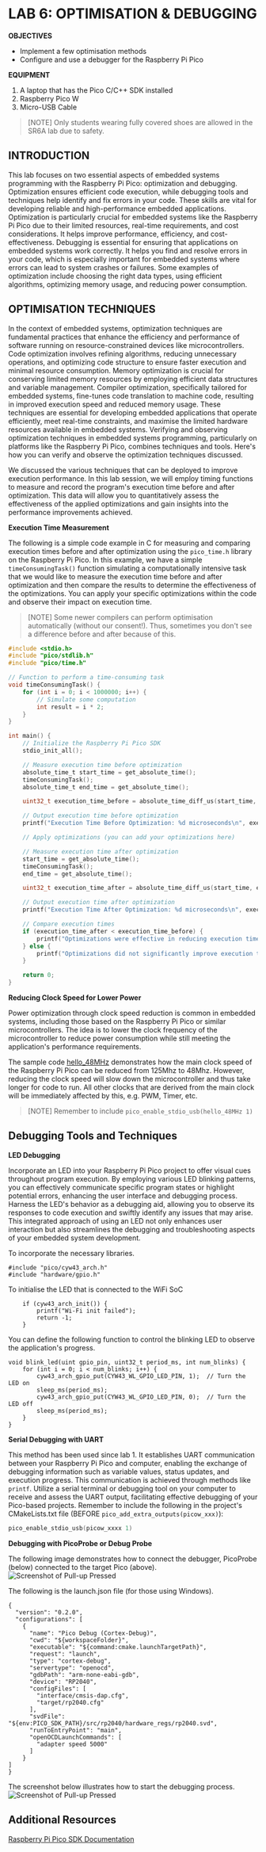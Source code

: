 # LAB 6: OPTIMISATION & DEBUGGING

**OBJECTIVES**
-	Implement a few optimisation methods
-	Configure and use a debugger for the Raspberry Pi Pico


**EQUIPMENT** 
1.	A laptop that has the Pico C/C++ SDK installed
2.	Raspberry Pico W
3.	Micro-USB Cable

> [NOTE]
> Only students wearing fully covered shoes are allowed in the SR6A lab due to safety.

## **INTRODUCTION** 

This lab focuses on two essential aspects of embedded systems programming with the Raspberry Pi Pico: optimization and debugging. Optimization ensures efficient code execution, while debugging tools and techniques help identify and fix errors in your code. These skills are vital for developing reliable and high-performance embedded applications. Optimization is particularly crucial for embedded systems like the Raspberry Pi Pico due to their limited resources, real-time requirements, and cost considerations. It helps improve performance, efficiency, and cost-effectiveness. Debugging is essential for ensuring that applications on embedded systems work correctly. It helps you find and resolve errors in your code, which is especially important for embedded systems where errors can lead to system crashes or failures. Some examples of optimization include choosing the right data types, using efficient algorithms, optimizing memory usage, and reducing power consumption.

## **OPTIMISATION TECHNIQUES**

In the context of embedded systems, optimization techniques are fundamental practices that enhance the efficiency and performance of software running on resource-constrained devices like microcontrollers. Code optimization involves refining algorithms, reducing unnecessary operations, and optimizing code structure to ensure faster execution and minimal resource consumption. Memory optimization is crucial for conserving limited memory resources by employing efficient data structures and variable management. Compiler optimization, specifically tailored for embedded systems, fine-tunes code translation to machine code, resulting in improved execution speed and reduced memory usage. These techniques are essential for developing embedded applications that operate efficiently, meet real-time constraints, and maximise the limited hardware resources available in embedded systems. Verifying and observing optimization techniques in embedded systems programming, particularly on platforms like the Raspberry Pi Pico, combines techniques and tools. Here's how you can verify and observe the optimization techniques discussed. 

We discussed the various techniques that can be deployed to improve execution performance. In this lab session, we will employ timing functions to measure and record the program's execution time before and after optimization. This data will allow you to quantitatively assess the effectiveness of the applied optimizations and gain insights into the performance improvements achieved.

**Execution Time Measurement**

The following is a simple code example in C for measuring and comparing execution times before and after optimization using the `pico_time.h` library on the Raspberry Pi Pico. In this example, we have a simple `timeConsumingTask()` function simulating a computationally intensive task that we would like to measure the execution time before and after optimization and then compare the results to determine the effectiveness of the optimizations. You can apply your specific optimizations within the code and observe their impact on execution time.

> [NOTE]
> Some newer compilers can perform optimisation automatically (without our consent!). Thus, sometimes you don't see a difference before and after because of this.

```c
#include <stdio.h>
#include "pico/stdlib.h"
#include "pico/time.h"

// Function to perform a time-consuming task
void timeConsumingTask() {
    for (int i = 0; i < 1000000; i++) {
        // Simulate some computation
        int result = i * 2;
    }
}

int main() {
    // Initialize the Raspberry Pi Pico SDK
    stdio_init_all();

    // Measure execution time before optimization
    absolute_time_t start_time = get_absolute_time();
    timeConsumingTask();
    absolute_time_t end_time = get_absolute_time();

    uint32_t execution_time_before = absolute_time_diff_us(start_time, end_time);

    // Output execution time before optimization
    printf("Execution Time Before Optimization: %d microseconds\n", execution_time_before);

    // Apply optimizations (you can add your optimizations here)

    // Measure execution time after optimization
    start_time = get_absolute_time();
    timeConsumingTask();
    end_time = get_absolute_time();

    uint32_t execution_time_after = absolute_time_diff_us(start_time, end_time);

    // Output execution time after optimization
    printf("Execution Time After Optimization: %d microseconds\n", execution_time_after);

    // Compare execution times
    if (execution_time_after < execution_time_before) {
        printf("Optimizations were effective in reducing execution time.\n");
    } else {
        printf("Optimizations did not significantly improve execution time.\n");
    }

    return 0;
}
```
**Reducing Clock Speed for Lower Power**

Power optimization through clock speed reduction is common in embedded systems, including those based on the Raspberry Pi Pico or similar microcontrollers. The idea is to lower the clock frequency of the microcontroller to reduce power consumption while still meeting the application's performance requirements. 

The sample code [hello_48MHz](https://github.com/raspberrypi/pico-examples/blob/master/clocks/hello_48MHz/hello_48MHz.c) demonstrates how the main clock speed of the Raspberry Pi Pico can be reduced from 125Mhz to 48Mhz. However, reducing the clock speed will slow down the microcontroller and thus take longer for code to run. All other clocks that are derived from the main clock will be immediately affected by this, e.g. PWM, Timer, etc.

> [NOTE]
> Remember to include `pico_enable_stdio_usb(hello_48MHz 1)`


## Debugging Tools and Techniques

**LED Debugging**

Incorporate an LED into your Raspberry Pi Pico project to offer visual cues throughout program execution. By employing various LED blinking patterns, you can effectively communicate specific program states or highlight potential errors, enhancing the user interface and debugging process. Harness the LED's behavior as a debugging aid, allowing you to observe its responses to code execution and swiftly identify any issues that may arise. This integrated approach of using an LED not only enhances user interaction but also streamlines the debugging and troubleshooting aspects of your embedded system development.

To incorporate the necessary libraries.
```
#include "pico/cyw43_arch.h"
#include "hardware/gpio.h"
```

To initialise the LED that is connected to the WiFi SoC
```
    if (cyw43_arch_init()) {
        printf("Wi-Fi init failed");
        return -1;
    }
```

You can define the following function to control the blinking LED to observe the application's progress.
```
void blink_led(uint gpio_pin, uint32_t period_ms, int num_blinks) {
    for (int i = 0; i < num_blinks; i++) {
        cyw43_arch_gpio_put(CYW43_WL_GPIO_LED_PIN, 1);  // Turn the LED on
        sleep_ms(period_ms);
        cyw43_arch_gpio_put(CYW43_WL_GPIO_LED_PIN, 0);  // Turn the LED off
        sleep_ms(period_ms);
    }
}
```

**Serial Debugging with UART**

This method has been used since lab 1. It establishes UART communication between your Raspberry Pi Pico and computer, enabling the exchange of debugging information such as variable values, status updates, and execution progress. This communication is achieved through methods like `printf`. Utilize a serial terminal or debugging tool on your computer to receive and assess the UART output, facilitating effective debugging of your Pico-based projects. Remember to include the following in the project's CMakeLists.txt file (BEFORE `pico_add_extra_outputs(picow_xxx)`):

``` c
pico_enable_stdio_usb(picow_xxxx 1)
```

**Debugging with PicoProbe or Debug Probe**

The following image demonstrates how to connect the debugger, PicoProbe (below) connected to the target Pico (above).
![Screenshot of Pull-up Pressed](picoprobe.jpg)

The following is the launch.json file (for those using Windows).
```
{
  "version": "0.2.0",
  "configurations": [
    {
      "name": "Pico Debug (Cortex-Debug)",
      "cwd": "${workspaceFolder}",
      "executable": "${command:cmake.launchTargetPath}",
      "request": "launch",
      "type": "cortex-debug",
      "servertype": "openocd",
      "gdbPath": "arm-none-eabi-gdb",
      "device": "RP2040",
      "configFiles": [
        "interface/cmsis-dap.cfg",
        "target/rp2040.cfg"
      ],
      "svdFile": "${env:PICO_SDK_PATH}/src/rp2040/hardware_regs/rp2040.svd",
      "runToEntryPoint": "main",
      "openOCDLaunchCommands": [
        "adapter speed 5000"
      ]
    }
]
}
```

The screenshot below illustrates how to start the debugging process.
![Screenshot of Pull-up Pressed](debugging.png)

## Additional Resources
[Raspberry Pi Pico SDK Documentation](https://www.raspberrypi.com/documentation/pico-sdk/index_doxygen.html)
